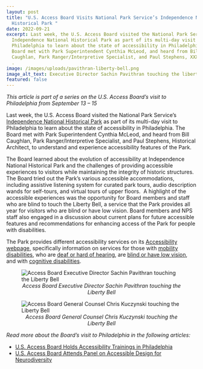 ```yaml
---
layout: post
title: "U.S. Access Board Visits National Park Service’s Independence National
  Historical Park "
date: 2022-09-21
excerpt: Last week, the U.S. Access Board visited the National Park Service’s
  Independence National Historical Park as part of its multi-day visit to
  Philadelphia to learn about the state of accessibility in Philadelphia. The
  Board met with Park Superintendent Cynthia McLeod, and heard from Bill
  Caughlan, Park Ranger/Interpretive Specialist, and Paul Stephens, XXXX, to . .
  .
image: /images/uploads/pavithran-liberty-bell.png
image_alt_text: Executive Director Sachin Pavithran touching the liberty bell
featured: false
---
```

*This article is part of a series on the U.S. Access Board’s visit to Philadelphia from September 13 – 15*    

Last week, the U.S. Access Board visited the National Park Service’s [Independence National Historical Park](https://www.nps.gov/inde/index.htm) as part of its multi-day visit to Philadelphia to learn about the state of accessibility in Philadelphia. The Board met with Park Superintendent Cynthia McLeod, and heard from Bill Caughlan, Park Ranger/Interpretive Specialist, and Paul Stephens, Historical Architect, to understand and experience accessibility features of the Park.

The Board learned about the evolution of accessibility at Independence National Historical Park and the challenges of providing accessible experiences to visitors while maintaining the integrity of historic structures. The Board tried out the Park’s various accessible accommodations, including assistive listening system for curated park tours, audio description wands for self-tours, and virtual tours of upper floors.  A highlight of the accessible experiences was the opportunity for Board members and staff who are blind to touch the Liberty Bell, a service that the Park provides all year for visitors who are blind or have low vision. Board members and NPS staff also engaged in a discussion about current plans for future accessible features and recommendations for enhancing access of the Park for people with disabilities. 

The Park provides different accessibility services on its [Accessibility webpage,](https://www.nps.gov/inde/planyourvisit/accessibility.htm) specifically information on services for those with [mobility disabilities](https://www.nps.gov/inde/planyourvisit/physical-mobility.htm), who are [deaf or hard of hearing](https://www.nps.gov/inde/planyourvisit/hearing.htm), are [blind or have low vision](https://www.nps.gov/inde/planyourvisit/visual.htm), and with [cognitive disabilities](https://www.nps.gov/inde/planyourvisit/cognitive.htm). 

<figure class="img-left">
  <img src="./images/uploads/pavithran-liberty-bell.png" alt="Access Board Executive Director Sachin Pavithran touching the Liberty Bell" class="center">
  <figcaption style="text-align:center">
    <em> Access Board Executive Director Sachin Pavithran touching the Liberty Bell</em>
  </figcaption>
</figure>
<figure class="img-right">
  <img src="./images/uploads/kuczynski-liberty-bell.png" alt="Access Board General Counsel Chris Kuczynski touching the Liberty Bell" class="center">
  <figcaption style="text-align:center">
    <em>Access Board General Counsel Chris Kuczynski touching the Liberty Bell</em>
  </figcaption>
</figure>

*Read more about the Board’s visit to Philadelphia in the following articles:* 

* [U.S. Access Board Holds Accessibility Trainings in Philadelphia](https://www.access-board.gov/news/2022/09/20/u-s-access-board-holds-accessibility-trainings-in-philadelphia/) 
* [U.S. Access Board Attends Panel on Accessible Design for Neurodiversity](https://www.access-board.gov/news/2022/09/20/u-s-access-board-attends-panel-on-accessible-design-for-neurodiversity/)